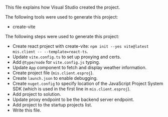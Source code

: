 This file explains how Visual Studio created the project.

The following tools were used to generate this project:
- create-vite

The following steps were used to generate this project:
- Create react project with create-vite: `npm init --yes vite@latest mis.client -- --template=react-ts`.
- Update `vite.config.ts` to set up proxying and certs.
- Add `@type/node` for `vite.config.js` typing.
- Update `App` component to fetch and display weather information.
- Create project file (`mis.client.esproj`).
- Create `launch.json` to enable debugging.
- Create `nuget.config` to specify location of the JavaScript Project System SDK (which is used in the first line in `mis.client.esproj`).
- Add project to solution.
- Update proxy endpoint to be the backend server endpoint.
- Add project to the startup projects list.
- Write this file.
